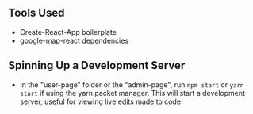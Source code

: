 ## Tools Used
- Create-React-App boilerplate
- google-map-react dependencies

## Spinning Up a Development Server
- In the "user-page" folder or the "admin-page", run `npm start` or `yarn start` if using the yarn packet manager. This will start a development server, useful for viewing live edits made to code
